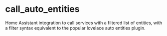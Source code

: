 # call_auto_entities
Home Assistant integration to call services with a filtered list of entities, with a filter syntax equivalent to the popular lovelace auto entities plugin.
